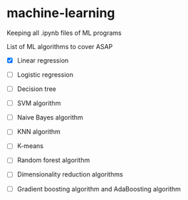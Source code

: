 # machine-learning
Keeping all .ipynb files of ML programs




List of ML algorithms to cover ASAP

- [x]    Linear regression
- [ ]    Logistic regression
- [ ]    Decision tree
- [ ]    SVM algorithm
- [ ]    Naive Bayes algorithm
- [ ]    KNN algorithm
- [ ]    K-means
- [ ]    Random forest algorithm
- [ ]    Dimensionality reduction algorithms
- [ ]    Gradient boosting algorithm and AdaBoosting algorithm


